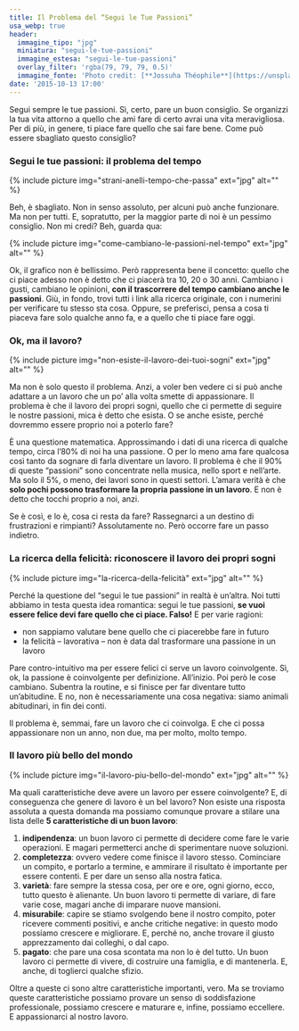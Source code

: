 ```yaml
---
title: Il Problema del “Segui le Tue Passioni”
usa_webp: true
header:
  immagine_tipo: "jpg"
  miniatura: "segui-le-tue-passioni"
  immagine_estesa: "segui-le-tue-passioni"
  overlay_filter: 'rgba(79, 79, 79, 0.5)'
  immagine_fonte: 'Photo credit: [**Jossuha Théophile**](https://unsplash.com/@nunchakouy)'
date: '2015-10-13 17:00'
---
```

Segui sempre le tue passioni. Sì, certo, pare un buon consiglio. Se organizzi la tua vita attorno a quello che ami fare di certo avrai una vita meravigliosa. Per di più, in genere, ti piace fare quello che sai fare bene. Come può essere sbagliato questo consiglio?

### Segui le tue passioni: il problema del tempo

{% include picture img="strani-anelli-tempo-che-passa" ext="jpg" alt="" %}

Beh, è sbagliato. Non in senso assoluto, per alcuni può anche funzionare. Ma non per tutti. E, sopratutto, per la maggior parte di noi è un pessimo consiglio. Non mi credi? Beh, guarda qua:

{% include picture img="come-cambiano-le-passioni-nel-tempo" ext="jpg" alt="" %}

Ok, il grafico non è bellissimo. Però rappresenta bene il concetto: quello che ci piace adesso non è detto che ci piacerà tra 10, 20 o 30 anni. Cambiano i gusti, cambiano le opinioni, **con il trascorrere del tempo cambiano anche le passioni**. Giù, in fondo, trovi tutti i link alla ricerca originale, con i numerini per verificare tu stesso sta cosa. Oppure, se preferisci, pensa a cosa ti piaceva fare solo qualche anno fa, e a quello che ti piace fare oggi.

### Ok, ma il lavoro?

{% include picture img="non-esiste-il-lavoro-dei-tuoi-sogni" ext="jpg" alt="" %}

Ma non è solo questo il problema. Anzi, a voler ben vedere ci si può anche adattare a un lavoro che un po’ alla volta smette di appassionare. Il problema è che il lavoro dei propri sogni, quello che ci permette di seguire le nostre passioni, mica è detto che esista. O se anche esiste, perché dovremmo essere proprio noi a poterlo fare?

È una questione matematica. Approssimando i dati di una ricerca di qualche tempo, circa l’80% di noi ha una passione. O per lo meno ama fare qualcosa così tanto da sognare di farla diventare un lavoro. Il problema è che il 90% di queste “passioni” sono concentrate nella musica, nello sport e nell’arte. Ma solo il 5%, o meno, dei lavori sono in questi settori. L’amara verità è che **solo pochi possono trasformare la propria passione in un lavoro**. E non è detto che tocchi proprio a noi, anzi.

Se è così, e lo è, cosa ci resta da fare? Rassegnarci a un destino di frustrazioni e rimpianti? Assolutamente no. Però occorre fare un passo indietro.

### La ricerca della felicità: riconoscere il lavoro dei propri sogni

{% include picture img="la-ricerca-della-felicità" ext="jpg" alt="" %}

Perché la questione del “segui le tue passioni” in realtà è un’altra. Noi tutti abbiamo in testa questa idea romantica: segui le tue passioni, **se vuoi essere felice devi fare quello che ci piace. Falso!** E per varie ragioni:

  - non sappiamo valutare bene quello che ci piacerebbe fare in futuro
  - la felicità – lavorativa – non è data dal trasformare una passione in un lavoro

Pare contro-intuitivo ma per essere felici ci serve un lavoro coinvolgente. Sì, ok, la passione è coinvolgente per definizione. All’inizio. Poi però le cose cambiano. Subentra la routine, e si finisce per far diventare tutto un’abitudine. E no, non è necessariamente una cosa negativa: siamo animali abitudinari, in fin dei conti.

Il problema è, semmai, fare un lavoro che ci coinvolga. E che ci possa appassionare non un anno, non due, ma per molto, molto tempo.

### Il lavoro più bello del mondo

{% include picture img="il-lavoro-piu-bello-del-mondo" ext="jpg" alt="" %}

Ma quali caratteristiche deve avere un lavoro per essere coinvolgente? E, di conseguenza che genere di lavoro è un bel lavoro? Non esiste una risposta assoluta a questa domanda ma possiamo comunque provare a stilare una lista delle **5 caratteristiche di un buon lavoro**:

  1. **indipendenza**: un buon lavoro ci permette di decidere come fare le varie operazioni. E magari permetterci anche di sperimentare nuove soluzioni.
  2. **completezza**: ovvero vedere come finisce il lavoro stesso. Cominciare un compito, e portarlo a termine, e ammirare il risultato è importante per essere contenti. E per dare un senso alla nostra fatica.
  3. **varietà**: fare sempre la stessa cosa, per ore e ore, ogni giorno, ecco, tutto questo è alienante. Un buon lavoro ti permette di variare, di fare varie cose, magari anche di imparare nuove mansioni.
  4. **misurabile**: capire se stiamo svolgendo bene il nostro compito, poter ricevere commenti positivi, e anche critiche negative: in questo modo possiamo crescere e migliorare. E, perché no, anche trovare il giusto apprezzamento dai colleghi, o dal capo.
  5. **pagato**: che pare una cosa scontata ma non lo è del tutto. Un buon lavoro ci permette di vivere, di costruire una famiglia, e di mantenerla. E, anche, di toglierci qualche sfizio.

Oltre a queste ci sono altre caratteristiche importanti, vero. Ma se troviamo queste caratteristiche possiamo provare un senso di soddisfazione professionale, possiamo crescere e maturare e, infine, possiamo eccellere. E appassionarci al nostro lavoro.
